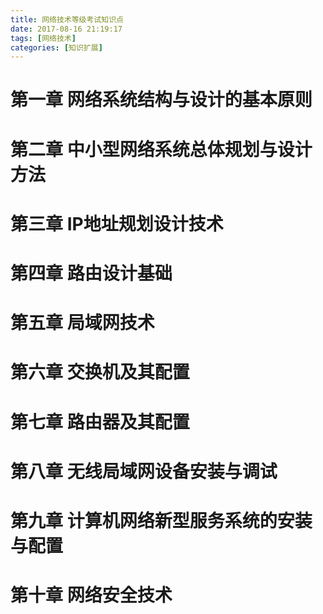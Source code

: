 ```yaml
---
title: 网络技术等级考试知识点
date: 2017-08-16 21:19:17
tags: [网络技术]
categories: [知识扩展] 
---
```


# 第一章 网络系统结构与设计的基本原则



# 第二章 中小型网络系统总体规划与设计方法


# 第三章 IP地址规划设计技术


# 第四章 路由设计基础


# 第五章 局域网技术


# 第六章 交换机及其配置


# 第七章 路由器及其配置



# 第八章 无线局域网设备安装与调试


# 第九章 计算机网络新型服务系统的安装与配置



# 第十章 网络安全技术

